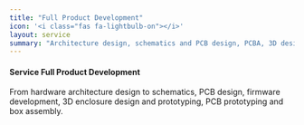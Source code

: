 ```yaml
---
title: "Full Product Development"
icon: '<i class="fas fa-lightbulb-on"></i>'
layout: service
summary: "Architecture design, schematics and PCB design, PCBA, 3D design, 3D printing, engraving, box assembly, and packaging"
---
```


<h4 class="py-2">Service Full Product Development</h4>

<p>From hardware architecture design to schematics, PCB design, firmware development,
3D enclosure design and prototyping, PCB prototyping and box assembly.</p>
